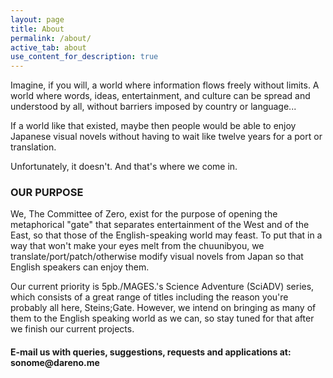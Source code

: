 ```yaml
---
layout: page
title: About
permalink: /about/
active_tab: about
use_content_for_description: true
---
```


Imagine, if you will, a world where information flows freely without limits. A world where words, ideas, entertainment, and culture can be spread and understood by all, without barriers imposed by country or language...

If a world like that existed, maybe then people would be able to enjoy Japanese visual novels without having to wait like twelve years for a port or translation.

Unfortunately, it doesn't. And that's where we come in.

<!-- more -->
<h3>OUR PURPOSE</h3>

We, The Committee of Zero, exist for the purpose of opening the metaphorical "gate" that separates entertainment of the West and of the East, so that those of the English-speaking world may feast. To put that in a way that won't make your eyes melt from the chuunibyou, we translate/port/patch/otherwise modify visual novels from Japan so that English speakers can enjoy them.

Our current priority is 5pb./MAGES.'s Science Adventure (SciADV) series, which consists of a great range of titles including the reason you're probably all here, Steins;Gate. However, we intend on bringing as many of them to the English speaking world as we can, so stay tuned for that after we finish our current projects.

<h4>E-mail us with queries, suggestions, requests and applications at: sonome@dareno.me</h4>
